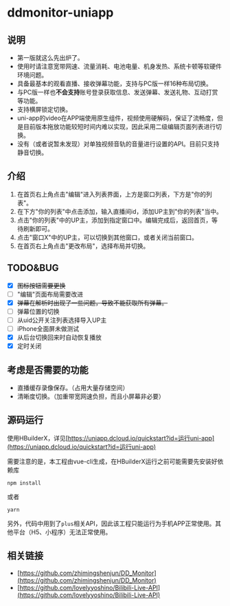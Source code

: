 # ddmonitor-uniapp

## 说明

- 第一版就这么先出炉了。
- 使用时请注意宽带网速、流量消耗、电池电量、机身发热、系统卡顿等软硬件环境问题。
- 具备最基本的观看直播、接收弹幕功能，支持与PC版一样16种布局切换。
- 与PC版一样也**不会支持**账号登录获取信息、发送弹幕、发送礼物、互动打赏等功能。
- 支持横屏锁定切换。
- uni-app的video在APP端使用原生组件，视频使用硬解码，保证了流畅度，但是目前版本拖放功能较短时间内难以实现，因此采用二级编辑页面列表进行切换。
- 没有（或者说暂未发现）对单独视频音轨的音量进行设置的API。目前只支持静音切换。

## 介绍

1. 在首页右上角点击"编辑"进入列表界面，上方是窗口列表，下方是"你的列表"。
2. 在下方"你的列表"中点击添加，输入直播间id，添加UP主到"你的列表"当中。
3. 点击"你的列表"中的UP主，添加到指定窗口中。编辑完成后，返回首页，等待刷新即可。
4. 点击"窗口X"中的UP主，可以切换到其他窗口，或者关闭当前窗口。
5. 在首页右上角点击"更改布局"，选择布局并切换。

## TODO&BUG

- [x] ~~图标按钮需要更换~~
- [ ] "编辑"页面布局需要改进
- [x] ~~弹幕在解析时出现了一些问题，导致不能获取所有弹幕。~~
- [ ] 弹幕位置的切换
- [ ] 从uid公开关注列表选择导入UP主
- [ ] iPhone全面屏未做测试
- [x] 从后台切换回来时自动恢复播放
- [x] 定时关闭

## 考虑是否需要的功能

- 直播缓存录像保存。（占用大量存储空间）
- 清晰度切换。（加重带宽网速负担，而且小屏幕非必要）


## 源码运行

使用HBuilderX，详见[https://uniapp.dcloud.io/quickstart?id=运行uni-app](https://uniapp.dcloud.io/quickstart?id=运行uni-app)

需要注意的是，本工程由vue-cli生成，在HBuilderX运行之前可能需要先安装好依赖库

```
npm install
```
或者
```
yarn
```

另外，代码中用到了`plus`相关API，因此该工程只能运行为手机APP正常使用。其他平台（H5、小程序）无法正常使用。

## 相关链接
- [https://github.com/zhimingshenjun/DD_Monitor](https://github.com/zhimingshenjun/DD_Monitor)
- [https://github.com/lovelyyoshino/Bilibili-Live-API](https://github.com/lovelyyoshino/Bilibili-Live-API)
